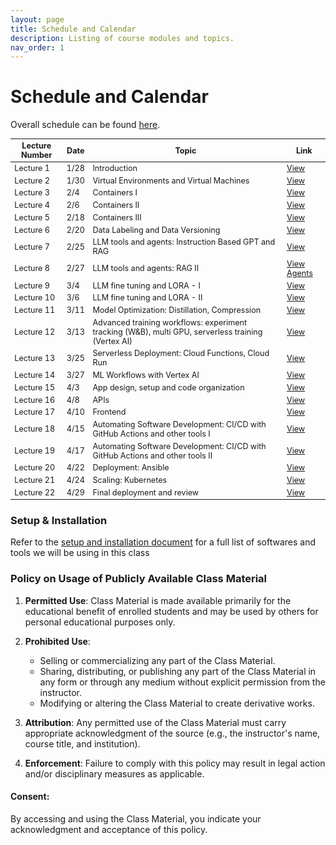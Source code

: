 ```yaml
---
layout: page
title: Schedule and Calendar
description: Listing of course modules and topics.
nav_order: 1
---
```


# Schedule and Calendar

Overall schedule can be found [here](https://docs.google.com/spreadsheets/d/e/2PACX-1vTbcn25ZbO8Q7hTe2gAPcAgkdBVWhzjll5WEN3nzQarXCDZl5Ujg-KdF_Lf2WW32w/pubhtml?gid=1824717664&single=true).
 <!-- and calendar [here](/assets/images/AC215Schedule.svg). -->
 

<style>
    table {
        font-size: 0.9em; /* Adjust the size as needed */
    }
</style>
 

| Lecture Number | Date  | Topic | Link |
| -------------- | ----- | ----- | ---- |
| Lecture 1      | 1/28  | Introduction | [View](https://drive.google.com/file/d/1Q9lifyRQ5uQnzLPsTGcNjK5lFWLZvJOB/view?usp=sharing) |
| Lecture 2      | 1/30  | Virtual Environments and Virtual Machines | [View](https://drive.google.com/file/d/15kcxeADzvL5knlDoxc9OOU3biHUmwKW3/view?usp=sharing) |
| Lecture 3      | 2/4   | Containers I | [View](https://drive.google.com/file/d/1LFBvGzHOaNWrLplmXuwm-JcWmQKFWCKn/view?usp=sharing) |
| Lecture 4      | 2/6   | Containers II | [View](https://drive.google.com/file/d/1gFrwzlhKfryXs1r7SzvgM8OEqqaBxgHg/view?usp=sharing) |
| Lecture 5      | 2/18  | Containers III | [View](https://drive.google.com/file/d/1Doxs_vRQhvk_fo3WjSjGwRYdV8z-p_Jx/view?usp=sharing) |
| Lecture 6      | 2/20  | Data Labeling and Data Versioning | [View](https://drive.google.com/file/d/12k1avN5va4J6RhGyT7iLvYRpVC79g_au/view?usp=sharing) |
| Lecture 7      | 2/25  | LLM tools and agents: Instruction Based GPT and RAG | [View](../assets/lectures/lecture7/L07-LLM1.pdf) |
| Lecture 8      | 2/27  | LLM tools and agents: RAG II | [View](../assets/lectures/lecture8/L08-LLM2.pdf) [Agents](../assets/lectures/lecture8/L08_Agents.pdf) |
| Lecture 9      | 3/4   | LLM fine tuning and LORA - I | [View](../assets/lectures/lecture9/L09-FineTuning.pdf) |
| Lecture 10     | 3/6   | LLM fine tuning and LORA - II | [View](../assets/lectures/lecture9/L09-FineTuning.pdf) |
| Lecture 11     | 3/11  | Model Optimization: Distillation, Compression | [View](https://drive.google.com/file/d/1FUWNjv1N5SYuSAKUy7kQ4XBMDgLU56Mj/view?usp=sharing) |
| Lecture 12     | 3/13  | Advanced training workflows: experiment tracking (W&B), multi GPU, serverless training (Vertex AI) | [View](https://drive.google.com/file/d/1LGih1wib8bc7z0vGXjNw-Ca6gH6id_WV/view?usp=sharing) |
| Lecture 13     | 3/25  | Serverless Deployment: Cloud Functions, Cloud Run | [View](https://drive.google.com/file/d/1_hHFarrcAzSlEg-6FXFOfUXEpXxfnBEP/view?usp=sharing) |
| Lecture 14     | 3/27  | ML Workflows with Vertex AI | [View](https://drive.google.com/file/d/1J_kEP_rLOovoGtspYV95wL23IUv0png1/view?usp=sharing) |
| Lecture 15     | 4/3   | App design, setup and code organization | [View](https://drive.google.com/file/d/1dRtNwUtKIMw4aXurLna3ykGbfabyc78v/view?usp=drive_link) |
| Lecture 16     | 4/8   | APIs | [View](https://drive.google.com/file/d/1WtQi2dcWZrQYwTR4K9Ey0l1bBubi8mIu/view?usp=drive_link) |
| Lecture 17     | 4/10  | Frontend | [View](https://drive.google.com/file/d/1UOfjuJBHRYQ6YFwmIfnEkmzearCJ4XRz/view?usp=drive_link) |
| Lecture 18     | 4/15  | Automating Software Development: CI/CD with GitHub Actions and other tools I | [View](https://drive.google.com/file/d/1sx6qZ1MJk2vh7LrKkTGjvsBNk-JbHl0SLxH24RvGdV0/view?usp=drive_link) |
| Lecture 19     | 4/17  | Automating Software Development: CI/CD with GitHub Actions and other tools II | [View](https://drive.google.com/file/d/1l2SMuD7cjuIyPvg2ZRnn8BYsbG7_QrsH/view?usp=drive_link) |
| Lecture 20     | 4/22  | Deployment: Ansible | [View](https://drive.google.com/file/d/1rHohBf1XpOIjb6ot5tZu-pZq2Fhxlv_f/view?usp=drive_link) |
| Lecture 21     | 4/24  | Scaling: Kubernetes | [View](https://drive.google.com/file/d/1DsifYZV4eUEey_XCOpa5m1mVKBL6ED_Q/view?usp=drive_link) |
| Lecture 22     | 4/29  | Final deployment and review | [View](https://drive.google.com/file/d/1b95V-O02EmJRf3cn52QU6Wl8QCcin03h/view?usp=drive_link) |



 

### Setup & Installation

Refer to the [setup and installation document](https://docs.google.com/document/d/1ixys_vzy5msA1oqRc3-YDKxt-nhSSSv3at1z0qQk8-I/edit?usp=sharing) for a full list of softwares and tools we will be using in this class

### Policy on Usage of Publicly Available Class Material

1. **Permitted Use**: Class Material is made available primarily for the educational benefit of enrolled students and may be used by others for personal educational purposes only.

2. **Prohibited Use**: 
   - Selling or commercializing any part of the Class Material.
   - Sharing, distributing, or publishing any part of the Class Material in any form or through any medium without explicit permission from the instructor.
   - Modifying or altering the Class Material to create derivative works.

3. **Attribution**: Any permitted use of the Class Material must carry appropriate acknowledgment of the source (e.g., the instructor's name, course title, and institution).

4. **Enforcement**: Failure to comply with this policy may result in legal action and/or disciplinary measures as applicable.

#### Consent:

By accessing and using the Class Material, you indicate your acknowledgment and acceptance of this policy.

